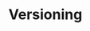 ---
title: Versioning
content-type: "js-doc"
order: 2

sections:
  - content: |
      As of {{ 'now' | date: "%B %d, %Y" }}, the current version of the JavaScript client is **version {{ js.current-version }}**.

      Refer to the [Releases]({{ js.releases }}) page in the [Stitch JS GitHub repo]({{ js.github-repo }}) to for updated release packages.
---